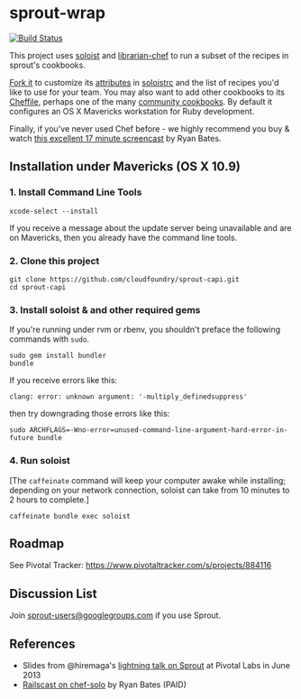 # sprout-wrap

[![Build Status](https://travis-ci.org/cloudfoundry/sprout-capi.png?branch=master)](https://travis-ci.org/cloudfoundry/sprout-capi)

This project uses [soloist](https://github.com/mkocher/soloist) and [librarian-chef](https://github.com/applicationsonline/librarian-chef)
to run a subset of the recipes in sprout's cookbooks.

[Fork it](https://github.com/pivotal-sprout/sprout-wrap/fork) to 
customize its [attributes](http://docs.chef.io/attributes.html) in [soloistrc](/soloistrc) and the list of recipes 
you'd like to use for your team. You may also want to add other cookbooks to its [Cheffile](/Cheffile), perhaps one 
of the many [community cookbooks](https://supermarket.chef.io/cookbooks). By default it configures an OS X 
Mavericks workstation for Ruby development.

Finally, if you've never used Chef before - we highly recommend you buy &amp; watch [this excellent 17 minute screencast](http://railscasts.com/episodes/339-chef-solo-basics) by Ryan Bates. 

## Installation under Mavericks (OS X 10.9)

### 1. Install Command Line Tools
  
    xcode-select --install

If you receive a message about the update server being unavailable and are on Mavericks, then you already have the command line tools.

### 2. Clone this project

    git clone https://github.com/cloudfoundry/sprout-capi.git
    cd sprout-capi

### 3. Install soloist & and other required gems

If you're running under rvm or rbenv, you shouldn't preface the following commands with `sudo`.

    sudo gem install bundler
    bundle

If you receive errors like this:

    clang: error: unknown argument: '-multiply_definedsuppress'

then try downgrading those errors like this:

    sudo ARCHFLAGS=-Wno-error=unused-command-line-argument-hard-error-in-future bundle

### 4. Run soloist

[The `caffeinate` command will keep your computer awake while installing; depending on your network connection, soloist can take from 10 minutes to 2 hours to complete.]

    caffeinate bundle exec soloist

## Roadmap

See Pivotal Tracker: https://www.pivotaltracker.com/s/projects/884116

## Discussion List

  Join [sprout-users@googlegroups.com](https://groups.google.com/forum/#!forum/sprout-users) if you use Sprout.

## References

* Slides from @hiremaga's [lightning talk on Sprout](http://sprout-talk.cfapps.io/) at Pivotal Labs in June 2013
* [Railscast on chef-solo](http://railscasts.com/episodes/339-chef-solo-basics) by Ryan Bates (PAID)

